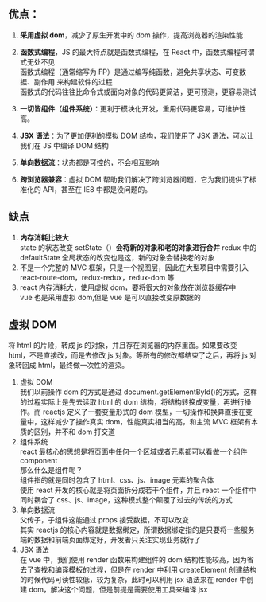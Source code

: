 ## 优点：

1. **采用虚拟 dom**，减少了原生开发中的 dom 操作，提高浏览器的渲染性能
2. **函数式编程**，JS 的最大特点就是函数式编程，在 React 中，函数式编程可谓式无处不见  
   函数式编程（通常缩写为 FP）是通过编写纯函数，避免共享状态、可变数据、副作用 来构建软件的过程  
   函数式的代码往往比命令式或面向对象的代码更简洁，更可预测，更容易测试
3. **一切皆组件（组件系统）**：更利于模块化开发，重用代码更容易，可维护性高。
4. **JSX 语法**：为了更加便利的模拟 DOM 结构，我们使用了 JSX 语法，可以让我们在 JS 中编译 DOM 结构
5. **单向数据流**：状态都是可控的，不会相互影响  

6. **跨浏览器兼容**：虚拟 DOM 帮助我们解决了跨浏览器问题，它为我们提供了标准化的 API，甚至在 IE8 中都是没问题的。

## 缺点

1. **内存消耗比较大**  
   state 的状态改变 setState（）**会将新的对象和老的对象进行合并** 
   redux 中的 defaultState 全局状态的改变也是这，新的对象会替换老的对象
2. 不是一个完整的 MVC 框架，只是一个视图层，因此在大型项目中需要引入 react-route-dom，redux-redux，redux-dom 等
3. react 内存消耗大，使用虚拟 dom，要将很大的对象放在浏览器缓存中  
   vue 也是采用虚拟 dom,但是 vue 是可以直接改变原数据的

## 虚拟 DOM

将 html 的片段，转成 js 的对象，并且存在浏览器的内存里面。如果要改变 html，不是直接改，而是去修改 js 对象。等所有的修改都结束了之后，再将 js 对象转回成 html，最终做一次性的渲染。

1. 虚拟 DOM  
   我们以前操作 dom 的方式是通过 document.getElementById()的方式，这样的过程实际上是先去读取 html 的 dom 结构，将结构转换成变量，再进行操作。而 reactjs 定义了一套变量形式的 dom 模型，一切操作和换算直接在变量中，这样减少了操作真实 dom，性能真实相当的高，和主流 MVC 框架有本质的区别，并不和 dom 打交道
2. 组件系统  
   react 最核心的思想是将页面中任何一个区域或者元素都可以看做一个组件 component  
   那么什么是组件呢？  
   组件指的就是同时包含了 html、css、js、image 元素的聚合体  
   使用 react 开发的核心就是将页面拆分成若干个组件，并且 react 一个组件中同时耦合了 css、js、image，这种模式整个颠覆了过去的传统的方式
3. 单向数据流  
   父传子，子组件这能通过 props 接受数据，不可以改变  
   其实 reactjs 的核心内容就是数据绑定，所谓数据绑定指的是只要将一些服务端的数据和前端页面绑定好，开发者只关注实现业务就行了
4. JSX 语法  
   在 vue 中，我们使用 render 函数来构建组件的 dom 结构性能较高，因为省去了查找和编译模板的过程，但是在 render 中利用 createElement 创建结构的时候代码可读性较低，较为复杂，此时可以利用 jsx 语法来在 render 中创建 dom，解决这个问题，但是前提是需要使用工具来编译 jsx
